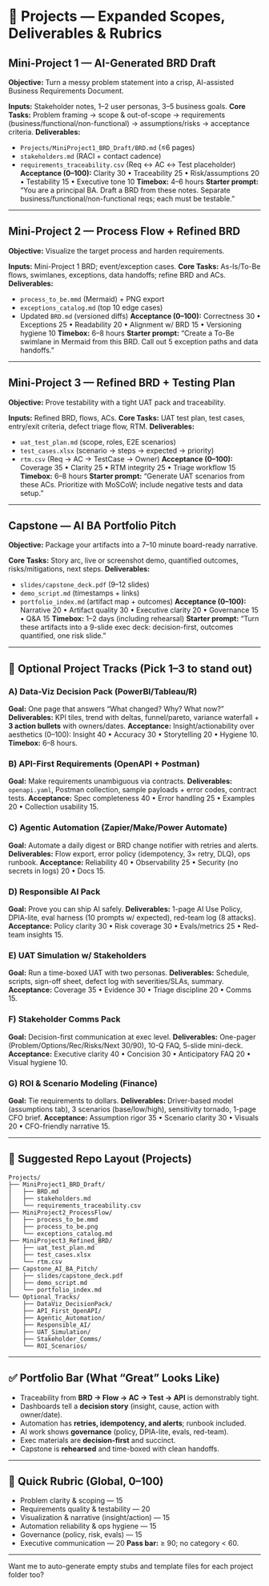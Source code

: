 # 🎯 Projects — Expanded Scopes, Deliverables & Rubrics

## Mini-Project 1 — AI-Generated BRD Draft

**Objective:** Turn a messy problem statement into a crisp, AI-assisted Business Requirements Document.

**Inputs:** Stakeholder notes, 1–2 user personas, 3–5 business goals.
**Core Tasks:** Problem framing → scope & out-of-scope → requirements (business/functional/non-functional) → assumptions/risks → acceptance criteria.
**Deliverables:**

* `Projects/MiniProject1_BRD_Draft/BRD.md` (≤6 pages)
* `stakeholders.md` (RACI + contact cadence)
* `requirements_traceability.csv` (Req ↔ AC ↔ Test placeholder)
  **Acceptance (0–100):** Clarity 30 • Traceability 25 • Risk/assumptions 20 • Testability 15 • Executive tone 10
  **Timebox:** 4–6 hours
  **Starter prompt:** “You are a principal BA. Draft a BRD from these notes. Separate business/functional/non-functional reqs; each must be testable.”

---

## Mini-Project 2 — Process Flow + Refined BRD

**Objective:** Visualize the target process and harden requirements.

**Inputs:** Mini-Project 1 BRD; event/exception cases.
**Core Tasks:** As-Is/To-Be flows, swimlanes, exceptions, data handoffs; refine BRD and ACs.
**Deliverables:**

* `process_to_be.mmd` (Mermaid) + PNG export
* `exceptions_catalog.md` (top 10 edge cases)
* Updated `BRD.md` (versioned diffs)
  **Acceptance (0–100):** Correctness 30 • Exceptions 25 • Readability 20 • Alignment w/ BRD 15 • Versioning hygiene 10
  **Timebox:** 6–8 hours
  **Starter prompt:** “Create a To-Be swimlane in Mermaid from this BRD. Call out 5 exception paths and data handoffs.”

---

## Mini-Project 3 — Refined BRD + Testing Plan

**Objective:** Prove testability with a tight UAT pack and traceability.

**Inputs:** Refined BRD, flows, ACs.
**Core Tasks:** UAT test plan, test cases, entry/exit criteria, defect triage flow, RTM.
**Deliverables:**

* `uat_test_plan.md` (scope, roles, E2E scenarios)
* `test_cases.xlsx` (scenario → steps → expected → priority)
* `rtm.csv` (Req → AC → TestCase → Owner)
  **Acceptance (0–100):** Coverage 35 • Clarity 25 • RTM integrity 25 • Triage workflow 15
  **Timebox:** 6–8 hours
  **Starter prompt:** “Generate UAT scenarios from these ACs. Prioritize with MoSCoW; include negative tests and data setup.”

---

## Capstone — AI BA Portfolio Pitch

**Objective:** Package your artifacts into a 7–10 minute board-ready narrative.

**Core Tasks:** Story arc, live or screenshot demo, quantified outcomes, risks/mitigations, next steps.
**Deliverables:**

* `slides/capstone_deck.pdf` (9–12 slides)
* `demo_script.md` (timestamps + links)
* `portfolio_index.md` (artifact map + outcomes)
  **Acceptance (0–100):** Narrative 20 • Artifact quality 30 • Executive clarity 20 • Governance 15 • Q\&A 15
  **Timebox:** 1–2 days (including rehearsal)
  **Starter prompt:** “Turn these artifacts into a 9-slide exec deck: decision-first, outcomes quantified, one risk slide.”

---

## 🔁 Optional Project Tracks (Pick 1–3 to stand out)

### A) Data-Viz Decision Pack (PowerBI/Tableau/R)

**Goal:** One page that answers “What changed? Why? What now?”
**Deliverables:** KPI tiles, trend with deltas, funnel/pareto, variance waterfall + **3 action bullets** with owners/dates.
**Acceptance:** Insight/actionability over aesthetics (0–100): Insight 40 • Accuracy 30 • Storytelling 20 • Hygiene 10.
**Timebox:** 6–8 hours.

### B) API-First Requirements (OpenAPI + Postman)

**Goal:** Make requirements unambiguous via contracts.
**Deliverables:** `openapi.yaml`, Postman collection, sample payloads + error codes, contract tests.
**Acceptance:** Spec completeness 40 • Error handling 25 • Examples 20 • Collection usability 15.

### C) Agentic Automation (Zapier/Make/Power Automate)

**Goal:** Automate a daily digest or BRD change notifier with retries and alerts.
**Deliverables:** Flow export, error policy (idempotency, 3× retry, DLQ), ops runbook.
**Acceptance:** Reliability 40 • Observability 25 • Security (no secrets in logs) 20 • Docs 15.

### D) Responsible AI Pack

**Goal:** Prove you can ship AI safely.
**Deliverables:** 1-page AI Use Policy, DPIA-lite, eval harness (10 prompts w/ expected), red-team log (8 attacks).
**Acceptance:** Policy clarity 30 • Risk coverage 30 • Evals/metrics 25 • Red-team insights 15.

### E) UAT Simulation w/ Stakeholders

**Goal:** Run a time-boxed UAT with two personas.
**Deliverables:** Schedule, scripts, sign-off sheet, defect log with severities/SLAs, summary.
**Acceptance:** Coverage 35 • Evidence 30 • Triage discipline 20 • Comms 15.

### F) Stakeholder Comms Pack

**Goal:** Decision-first communication at exec level.
**Deliverables:** One-pager (Problem/Options/Rec/Risks/Next 30/90), 10-Q FAQ, 5-slide mini-deck.
**Acceptance:** Executive clarity 40 • Concision 30 • Anticipatory FAQ 20 • Visual hygiene 10.

### G) ROI & Scenario Modeling (Finance)

**Goal:** Tie requirements to dollars.
**Deliverables:** Driver-based model (assumptions tab), 3 scenarios (base/low/high), sensitivity tornado, 1-page CFO brief.
**Acceptance:** Assumption rigor 35 • Scenario clarity 30 • Visuals 20 • CFO-friendly narrative 15.

---

## 🧰 Suggested Repo Layout (Projects)

```text
Projects/
├── MiniProject1_BRD_Draft/
│   ├── BRD.md
│   ├── stakeholders.md
│   └── requirements_traceability.csv
├── MiniProject2_ProcessFlow/
│   ├── process_to_be.mmd
│   ├── process_to_be.png
│   └── exceptions_catalog.md
├── MiniProject3_Refined_BRD/
│   ├── uat_test_plan.md
│   ├── test_cases.xlsx
│   └── rtm.csv
├── Capstone_AI_BA_Pitch/
│   ├── slides/capstone_deck.pdf
│   ├── demo_script.md
│   └── portfolio_index.md
└── Optional_Tracks/
    ├── DataViz_DecisionPack/
    ├── API_First_OpenAPI/
    ├── Agentic_Automation/
    ├── Responsible_AI/
    ├── UAT_Simulation/
    ├── Stakeholder_Comms/
    └── ROI_Scenarios/
```

---

## ✅ Portfolio Bar (What “Great” Looks Like)

* Traceability from **BRD → Flow → AC → Test → API** is demonstrably tight.
* Dashboards tell a **decision story** (insight, cause, action with owner/date).
* Automation has **retries, idempotency, and alerts**; runbook included.
* AI work shows **governance** (policy, DPIA-lite, evals, red-team).
* Exec materials are **decision-first** and succinct.
* Capstone is **rehearsed** and time-boxed with clean handoffs.

---

## 🧪 Quick Rubric (Global, 0–100)

* Problem clarity & scoping — 15
* Requirements quality & testability — 20
* Visualization & narrative (insight/action) — 15
* Automation reliability & ops hygiene — 15
* Governance (policy, risk, evals) — 15
* Executive communication — 20
  **Pass bar:** ≥ 90; no category < 60.

---

Want me to auto-generate empty stubs and template files for each project folder too?
